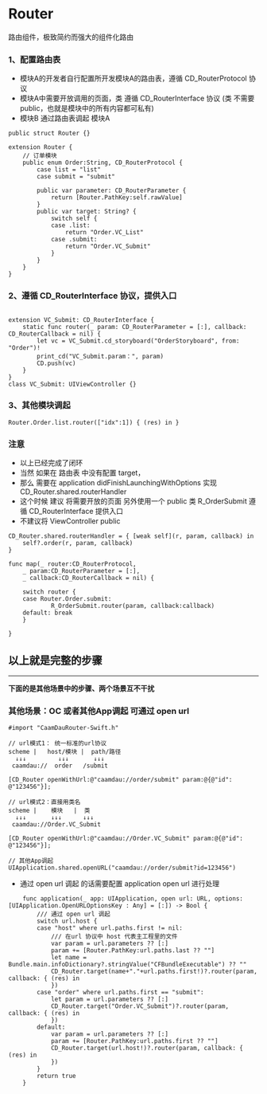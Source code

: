 # Router
路由组件，极致简约而强大的组件化路由

### 1、配置路由表
- 模块A的开发者自行配置所开发模块A的路由表，遵循 CD_RouterProtocol 协议
- 模块A中需要开放调用的页面，类 遵循 CD_RouterInterface 协议 (类 不需要 public，也就是模块中的所有内容都可私有)
- 模块B 通过路由表调起 模块A
```
public struct Router {}

extension Router {
    // 订单模块
    public enum Order:String, CD_RouterProtocol {
        case list = "list"
        case submit = "submit"

        public var parameter: CD_RouterParameter {
            return [Router.PathKey:self.rawValue]
        }
        public var target: String? {
            switch self {
            case .list:
                return "Order.VC_List"
            case .submit:
                return "Order.VC_Submit"
            }
        }
    }
}
```
### 2、遵循 CD_RouterInterface 协议，提供入口
```

extension VC_Submit: CD_RouterInterface {
    static func router(_ param: CD_RouterParameter = [:], callback: CD_RouterCallback = nil) {
        let vc = VC_Submit.cd_storyboard("OrderStoryboard", from: "Order")!
        print_cd("VC_Submit.param：", param)
        CD.push(vc)
    }
}
class VC_Submit: UIViewController {}
```

### 3、其他模块调起
```
Router.Order.list.router(["idx":1]) { (res) in }
```
### 注意
- 以上已经完成了闭环
- 当然 如果在 路由表 中没有配置 target，
- 那么 需要在 application didFinishLaunchingWithOptions 实现 CD_Router.shared.routerHandler
- 这个时候 建议 将需要开放的页面 另外使用一个 public 类 R_OrderSubmit 遵循 CD_RouterInterface 提供入口
- 不建议将 ViewController public
```
CD_Router.shared.routerHandler = { [weak self](r, param, callback) in
    self?.order(r, param, callback)
}

func map(_ router:CD_RouterProtocol,
    _ param:CD_RouterParameter = [:],
    _ callback:CD_RouterCallback = nil) {
        
    switch router {
    case Router.Order.submit:
            R_OrderSubmit.router(param, callback:callback)
    default: break
    }
        
}

```

**以上就是完整的步骤**
---

---
**下面的是其他场景中的步骤、两个场景互不干扰**
### 其他场景：OC 或者其他App调起  可通过 open url 
```
#import "CaamDauRouter-Swift.h"

// url模式1： 统一标准的url协议
scheme |   host/模块 |  path/路径
  ↓↓↓         ↓↓↓       ↓↓↓
 caamdau://  order   /submit

[CD_Router openWithUrl:@"caamdau://order/submit" param:@{@"id": @"123456"}];

// url模式2：直接用类名
scheme |    模块   |  类
  ↓↓↓       ↓↓↓      ↓↓↓
 caamdau://Order.VC_Submit

[CD_Router openWithUrl:@"caamdau://Order.VC_Submit" param:@{@"id": @"123456"}];

// 其他App调起
UIApplication.shared.openURL("caamdau://order/submit?id=123456")
```

- 通过 open url 调起 的话需要配置 application open url 进行处理
```
    func application(_ app: UIApplication, open url: URL, options: [UIApplication.OpenURLOptionsKey : Any] = [:]) -> Bool {
        /// 通过 open url 调起
        switch url.host {
        case "host" where url.paths.first != nil:
            /// 在url 协议中 host 代表主工程里的文件
            var param = url.parameters ?? [:]
            param += [Router.PathKey:url.paths.last ?? ""]
            let name = Bundle.main.infoDictionary?.stringValue("CFBundleExecutable") ?? ""
            CD_Router.target(name+"."+url.paths.first!)?.router(param, callback: { (res) in
            })
        case "order" where url.paths.first == "submit":
            let param = url.parameters ?? [:]
            CD_Router.target("Order.VC_Submit")?.router(param, callback: { (res) in
            })
        default:
            var param = url.parameters ?? [:]
            param += [Router.PathKey:url.paths.first ?? ""]
            CD_Router.target(url.host!)?.router(param, callback: { (res) in
            })
        }
        return true
    }

```